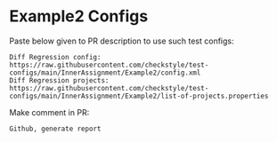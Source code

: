 # Example2 Configs
Paste below given to PR description to use such test configs:
```
Diff Regression config: https://raw.githubusercontent.com/checkstyle/test-configs/main/InnerAssignment/Example2/config.xml
Diff Regression projects: https://raw.githubusercontent.com/checkstyle/test-configs/main/InnerAssignment/Example2/list-of-projects.properties
```
Make comment in PR:
```
Github, generate report
```
